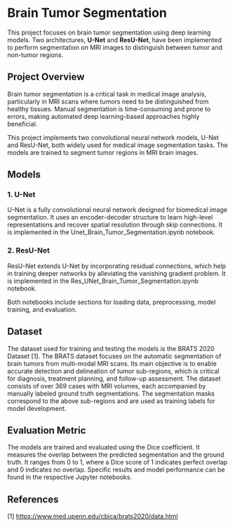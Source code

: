 # Brain Tumor Segmentation

This project focuses on brain tumor segmentation using deep learning models. Two architectures, **U-Net** and **ResU-Net**, have been implemented to perform segmentation on MRI images to distinguish between tumor and non-tumor regions.

## Project Overview
Brain tumor segmentation is a critical task in medical image analysis, particularly in MRI scans where tumors need to be distinguished from healthy tissues. Manual segmentation is time-consuming and prone to errors, making automated deep learning-based approaches highly beneficial.

This project implements two convolutional neural network models, U-Net and ResU-Net, both widely used for medical image segmentation tasks. The models are trained to segment tumor regions in MRI brain images.

## Models
### 1. U-Net
U-Net is a fully convolutional neural network designed for biomedical image segmentation. It uses an encoder-decoder structure to learn high-level representations and recover spatial resolution through skip connections. It is implemented in the Unet_Brain_Tumor_Segmentation.ipynb notebook.

### 2. ResU-Net
ResU-Net extends U-Net by incorporating residual connections, which help in training deeper networks by alleviating the vanishing gradient problem. It is implemented in the Res_UNet_Brain_Tumor_Segmentation.ipynb notebook.

Both notebooks include sections for loading data, preprocessing, model training, and evaluation.

## Dataset
The dataset used for training and testing the models is the BRATS 2020 Dataset [1]. The BRATS dataset focuses on the automatic segmentation of brain tumors from multi-modal MRI scans. Its main objective is to enable accurate detection and delineation of tumor sub-regions, which is critical for diagnosis, treatment planning, and follow-up assessment. The dataset consists of over 369 cases with MRI volumes, each accompanied by manually labeled ground truth segmentations. The segmentation masks correspond to the above sub-regions and are used as training labels for model development.

## Evaluation Metric
The models are trained and evaluated using the Dice coefficient. It measures the overlap between the predicted segmentation and the ground truth. It ranges from 0 to 1, where a Dice score of 1 indicates perfect overlap and 0 indicates no overlap. Specific results and model performance can be found in the respective Jupyter notebooks.

## References
[1] https://www.med.upenn.edu/cbica/brats2020/data.html

